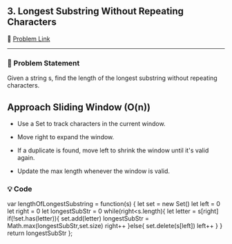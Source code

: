 ## 3. Longest Substring Without Repeating Characters

🔗 [Problem Link](https://leetcode.com/problems/longest-substring-without-repeating-characters/description/)

---

### 🧠 Problem Statement

Given a string s, find the length of the longest substring without repeating characters.

## Approach Sliding Window (O(n))
- Use a Set to track characters in the current window.

- Move right to expand the window.

- If a duplicate is found, move left to shrink the window until it's valid again.

- Update the max length whenever the window is valid.

### 💡 Code

var lengthOfLongestSubstring = function(s) {
    let set = new Set()
    let left = 0
    let right = 0
    let longestSubStr = 0
    while(right<s.length){
        let letter = s[right]
        if(!set.has(letter)){
            set.add(letter)
            longestSubStr = Math.max(longestSubStr,set.size)
            right++
        }else{
            set.delete(s[left])
            left++
        }
    }
    return longestSubStr
};